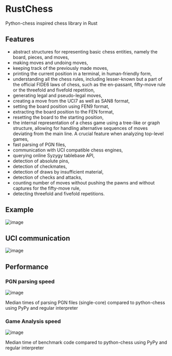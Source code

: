 # RustChess
Python-chess inspired chess library in Rust

## Features
- abstract structures for representing basic chess entities, namely the board, pieces, and moves, 
- making moves and undoing moves, 
- keeping track of the previously made moves, 
- printing the current position in a terminal, in human-friendly form, 
- understanding all the chess rules, including lesser-known but a part of the official FIDE6 laws of chess, such as the en-passant, fifty-move rule or the threefold and fivefold repetition, 
- generating legal and pseudo-legal moves, 
- creating a move from the UCI7 as well as SAN8 format, 
- setting the board position using FEN9 format, 
- extracting the board position to the FEN format, 
- resetting the board to the starting position, 
- the internal representation of a chess game using a tree-like or graph structure, allowing for handling alternative sequences of moves deviating from the main line. A crucial feature when analyzing top-level games,  
- fast parsing of PGN files, 
- communication with UCI compatible chess engines, 
- querying online Syzygy tablebase API, 
- detection of absolute pins, 
- detection of checkmates, 
- detection of draws by insufficient material, 
- detection of checks and attacks, 
- counting number of moves without pushing the pawns and without captures for the fifty-move rule, 
- detecting threefold and fivefold repetitions. 

## Example

![image](https://user-images.githubusercontent.com/74537957/161228414-15425c35-7555-42e6-97d4-1f5a6ec58b57.png)

## UCI communication

![image](https://user-images.githubusercontent.com/74537957/161228539-ae3eea86-5e3f-4441-9597-723b03e7647b.png)

## Performance

### PGN parsing speed
![image](https://user-images.githubusercontent.com/74537957/161228701-6f4ed282-7761-450e-a038-916a7ec86abd.png)

Median times of parsing PGN files (single-core) compared to python-chess using PyPy and regular interpreter 

### Game Analysis speed
![image](https://user-images.githubusercontent.com/74537957/161229026-b8bf3033-d012-4c86-870f-28e207b6eef9.png)

Median time of benchmark code compared to python-chess using PyPy and regular interpreter 
